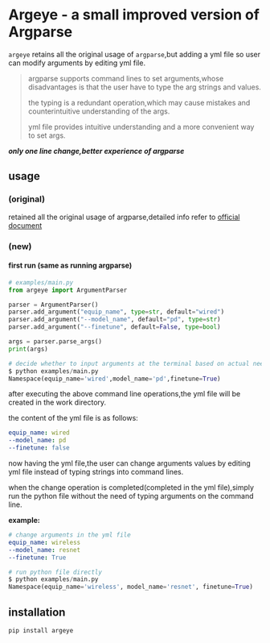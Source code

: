 # Argeye - a small improved version of Argparse

`argeye` retains all the original usage of `argparse`,but adding a yml file so user can modify arguments by editing yml file.

> argparse supports command lines to set arguments,whose disadvantages is that the user have to type the arg strings and values.
>
> the typing is a redundant operation,which may cause mistakes and counterintuitive understanding of the args.
>
> yml file provides intuitive understanding and a more convenient way to set args.

_**only one line change,better experience of argparse**_

## usage

### (original)

retained all the original usage of argparse,detailed info refer to [official document](https://docs.python.org/3/library/argparse.html)

### (new)

#### first run (same as running argparse)

```python
# examples/main.py
from argeye import ArgumentParser

parser = ArgumentParser()
parser.add_argument("equip_name", type=str, default="wired")
parser.add_argument("--model_name", default="pd", type=str)
parser.add_argument("--finetune", default=False, type=bool)

args = parser.parse_args()
print(args)
```

```python
# decide whether to input arguments at the terminal based on actual needs
$ python examples/main.py
Namespace(equip_name='wired',model_name='pd',finetune=True)
```

after executing the above command line operations,the yml file will be created in the work directory.

the content of the yml file is as follows:

```yml
equip_name: wired
--model_name: pd
--finetune: false
```

now having the yml file,the user can change arguments values by editing yml file instead of typing strings into command lines.

when the change operation is completed(completed in the yml file),simply run the python file without the need of typing arguments on the command line.

**example:**

```yml
# change arguments in the yml file
equip_name: wireless
--model_name: resnet
--finetune: True
```

```python
# run python file directly
$ python examples/main.py
Namespace(equip_name='wireless', model_name='resnet', finetune=True)
```

## installation

`pip install argeye`
